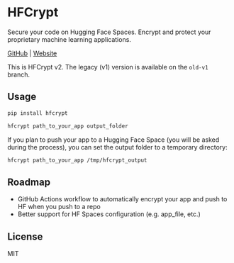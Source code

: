 # HFCrypt

Secure your code on Hugging Face Spaces. Encrypt and protect your proprietary machine learning applications.

[GitHub](https://github.com/hfcrypt/hfcrypt) | [Website](https://hfcrypt.github.io/)

This is HFCrypt v2. The legacy (v1) version is available on the `old-v1` branch.

## Usage

```bash
pip install hfcrypt
```

```bash
hfcrypt path_to_your_app output_folder
```

If you plan to push your app to a Hugging Face Space (you will be asked during the process), you can set the output folder to a temporary directory:

```bash
hfcrypt path_to_your_app /tmp/hfcrypt_output
```

## Roadmap

- GitHub Actions workflow to automatically encrypt your app and push to HF when you push to a repo
- Better support for HF Spaces configuration (e.g. app_file, etc.)

## License

MIT